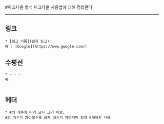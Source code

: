 #마크다운 형식
마크다운 사용법에 대해 정리한다
- - -
## 링크
    * [링크 이름](실제 링크)
    예 : [Google](https://www.google.com/)
  
## 수평선
    * - - -
    예
    - - -
  
## 헤더
    * #의 개수에 따라 글자 크기 바뀜.
    #의 개수가 많아질수록 글자 크기가 작아지며 최대 6개까지 사용 
